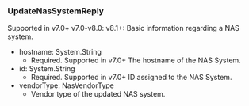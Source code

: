 ### UpdateNasSystemReply
Supported in v7.0+
  v7.0-v8.0:
  v8.1+: Basic information regarding a NAS system.

- hostname: System.String
  - Required. Supported in v7.0+
  The hostname of the NAS System.
- id: System.String
  - Required. Supported in v7.0+
  ID assigned to the NAS System.
- vendorType: NasVendorType
  - Vendor type of the updated NAS system.
